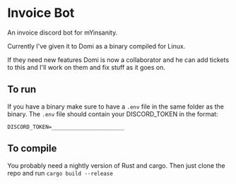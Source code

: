 # Invoice Bot

An invoice discord bot for mYinsanity.

Currently I've given it to Domi as a binary compiled for Linux. 

If they need new features Domi is now a collaborator and he can add tickets to this and I'll work on them and fix stuff as it goes on. 

## To run

If you have a binary make sure to have a `.env` file in the same folder as the binary. 
The `.env` file should contain your DISCORD_TOKEN in the format:
```
DISCORD_TOKEN=_______________________
```

## To compile

You probably need a nightly version of Rust and cargo. Then just clone the repo and run `cargo build --release`


